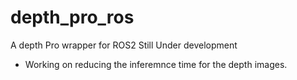 # depth_pro_ros
A depth Pro wrapper for ROS2
Still Under development
- Working on reducing the inferemnce time for the depth images.
